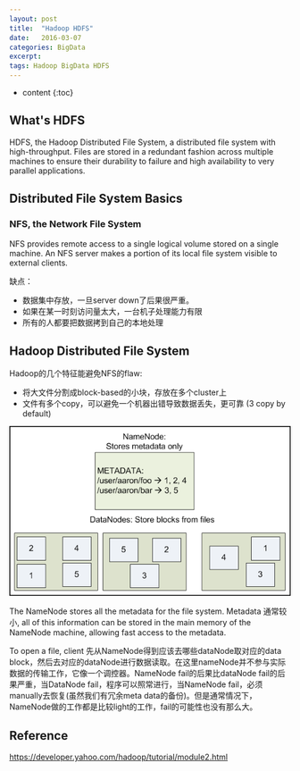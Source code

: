 ```yaml
---
layout: post
title:  "Hadoop HDFS"
date:   2016-03-07
categories: BigData
excerpt: 
tags: Hadoop BigData HDFS
---
```


* content
{:toc}

## What's HDFS
HDFS, the Hadoop Distributed File System, a distributed file system with high-throughput. Files are stored in a redundant fashion across multiple machines to ensure their durability to failure and high availability to very parallel applications. 


## Distributed File System Basics

### NFS, the Network File System
NFS provides remote access to a single logical volume stored on a single machine. An NFS server makes a portion of its local file system visible to external clients.

缺点： 

* 数据集中存放，一旦server down了后果很严重。
* 如果在某一时刻访问量太大，一台机子处理能力有限
* 所有的人都要把数据拷到自己的本地处理

## Hadoop Distributed File System

Hadoop的几个特征能避免NFS的flaw:

* 将大文件分割成block-based的小块，存放在多个cluster上
* 文件有多个copy，可以避免一个机器出错导致数据丢失，更可靠 (3 copy by default)

![hdfs](/images/hdfs.png)

The NameNode stores all the metadata for the file system. Metadata 通常较小, all of this information can be stored in the main memory of the NameNode machine, allowing fast access to the metadata.

To open a file, client 先从NameNode得到应该去哪些dataNode取对应的data block，然后去对应的dataNode进行数据读取。在这里nameNode并不参与实际数据的传输工作，它像一个调控器。NameNode fail的后果比dataNode fail的后果严重，当DataNode fail，程序可以照常进行，当NameNode fail，必须manually去恢复(虽然我们有冗余meta data的备份)。但是通常情况下，NameNode做的工作都是比较light的工作，fail的可能性也没有那么大。


## Reference
https://developer.yahoo.com/hadoop/tutorial/module2.html